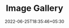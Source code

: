 ---
title: "Image Gallery"
date: 2022-06-25T18:35:46+05:30
draft: false
description: "My gallery :earth_asia:"
layout: "gallery"
images:
 - src: /images/gallery/1.jpg
 - src: /images/gallery/2.jpg
 - src: /images/gallery/3.jpg
 - src: /images/gallery/4.jpg
 - src: /images/gallery/5.jpg
 - src: /images/gallery/6.jpg
 - src: /images/gallery/7.jpg
 - src: /images/gallery/8.jpg
 - src: /images/gallery/9.jpg
---
